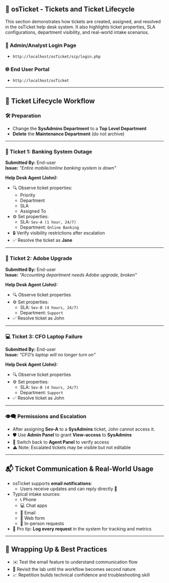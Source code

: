 ## 🧾 osTicket - Tickets and Ticket Lifecycle

This section demonstrates how tickets are created, assigned, and resolved in the osTicket help desk system. It also highlights ticket properties, SLA configurations, department visibility, and real-world intake scenarios.

### 🔐 Admin/Analyst Login Page
- `http://localhost/osTicket/scp/login.php`

### 🌐 End User Portal
- `http://localhost/osTicket`

---

## 🔄 Ticket Lifecycle Workflow

### 🛠️ Preparation
- Change the **SysAdmins Department** to a **Top Level Department**
- **Delete** the **Maintenance Department** (do not archive)

---

### 📩 Ticket 1: Banking System Outage
**Submitted By:** End-user  
**Issue:** _"Entire mobile/online banking system is down"_

**Help Desk Agent (John):**
- 🔍 Observe ticket properties:
  - Priority  
  - Department  
  - SLA  
  - Assigned To
- ⚙️ Set properties:
  - SLA: `Sev-A (1 hour, 24/7)`  
  - Department: `Online Banking`
- 🔒 Verify visibility restrictions after escalation
- ✅ Resolve the ticket as **Jane**

---

### 🧾 Ticket 2: Adobe Upgrade
**Submitted By:** End-user  
**Issue:** _"Accounting department needs Adobe upgrade, broken"_

**Help Desk Agent (John):**
- 🔍 Observe ticket properties
- ⚙️ Set properties:
  - SLA: `Sev-B (4 hours, 24/7)`  
  - Department: `Support`
- ✅ Resolve ticket as John

---

### 💻 Ticket 3: CFO Laptop Failure
**Submitted By:** End-user  
**Issue:** _"CFO’s laptop will no longer turn on"_

**Help Desk Agent (John):**
- 🔍 Observe ticket properties
- ⚙️ Set properties:
  - SLA: `Sev-B (4 hours, 24/7)`  
  - Department: `Support`
- ✅ Resolve ticket as John

---

### 👁️‍🗨️ Permissions and Escalation
- After assigning **Sev-A** to a **SysAdmins** ticket, John cannot access it.
- 🛡️ Use **Admin Panel** to grant **View-access** to **SysAdmins**
- 🔄 Switch back to **Agent Panel** to verify access
- ⚠️ Note: Escalated tickets may be visible but not editable

---

## 📬 Ticket Communication & Real-World Usage

- osTicket supports **email notifications**:
  - Users receive updates and can reply directly 💬
- Typical intake sources:
  - 📞 Phone  
  - 💻 Chat apps  
  - 📧 Email  
  - 📝 Web form  
  - 🤝 In-person requests
- 🧠 Pro tip: **Log every request** in the system for tracking and metrics

---

## 🏁 Wrapping Up & Best Practices

- ✉️ Test the email feature to understand communication flow
- 🔁 Revisit the lab until the workflow becomes second nature
- 📈 Repetition builds technical confidence and troubleshooting skill

